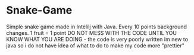 # Snake-Game
Simple snake game made in Intelilj with Java. Every 10 points background changes. 1 fruit = 1 point
DO NOT MESS WITH THE CODE UNTIL YOU KNOW WHAT YOU ARE DOING -
the code is very poorly written im new to java so i do not have idea of what to do to make my code more "prettier"
